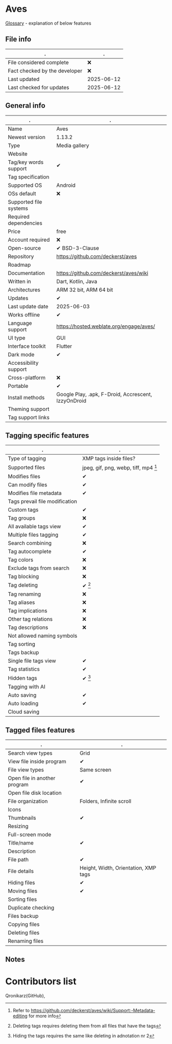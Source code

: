 # Aves
[Glossary](glossary.md) - explanation of below features

## File info
. | . |
---|---
File considered complete | ❌
Fact checked by the developer | ❌
Last updated | 2025-06-12
Last checked for updates | 2025-06-12

## General info
. | . |
---|---
Name | Aves
Newest version | 1.13.2
Type | Media gallery
Website | 
Tag/key words support | ✔
Tag specification | 
Supported OS | Android
OSs default | ❌
Supported file systems | 
Required dependencies | 
Price | free
Account required | ❌
Open-source | ✔ BSD-3-Clause
Repository | https://github.com/deckerst/aves
Roadmap | 
Documentation | https://github.com/deckerst/aves/wiki
Written in | Dart, Kotlin, Java
Architectures | ARM 32 bit, ARM 64 bit
Updates | ✔
Last update date | 2025-06-03
Works offline | ✔
Language support | https://hosted.weblate.org/engage/aves/
UI type | GUI
Interface toolkit | Flutter
Dark mode | ✔
Accessibility support | 
Cross-platform | ❌
Portable | ✔
Install methods | Google Play, .apk, F-Droid, Accrescent, IzzyOnDroid
Theming support | 
Tag support links | 

## Tagging specific features
. | . |
---|---
Type of tagging | XMP tags inside files?
Supported files | jpeg, gif, png, webp, tiff, mp4 [^1]
Modifies files | ✔
Can modify files | ✔
Modifies file metadata | ✔
Tags prevail file modification | 
Custom tags | ✔
Tag groups | ❌
All available tags view | ✔
Multiple files tagging | ✔
Search combining | ❌
Tag autocomplete | ✔
Tag colors | ❌
Exclude tags from search | ❌
Tag blocking | ❌
Tag deleting | ✔ [^2]
Tag renaming | ❌
Tag aliases | ❌
Tag implications | ❌
Other tag relations | ❌
Tag descriptions | ❌
Not allowed naming symbols | 
Tag sorting | 
Tags backup | 
Single file tags view | ✔
Tag statistics | ✔
Hidden tags | ✔ [^3]
Tagging with AI | 
Auto saving | ✔
Auto loading | ✔
Cloud saving | 

## Tagged files features
. | . |
---|---
Search view types | Grid
View file inside program | ✔
File view types | Same screen
Open file in another program | ✔
Open file disk location | 
File organization | Folders, Infinite scroll
Icons | 
Thumbnails | ✔
Resizing | 
Full-screen mode | 
Title/name | ✔
Description | 
File path | ✔
File details | Height, Width, Orientation, XMP tags
Hiding files | ✔
Moving files | ✔
Sorting files | 
Duplicate checking | 
Files backup | 
Copying files | 
Deleting files | 
Renaming files | 

## Notes


# Contributors list
Qronikarz(GitHub), 

[^1]: Refer to https://github.com/deckerst/aves/wiki/Support:-Metadata-editing for more info
[^2]: Deleting tags requires deleting them from all files that have the tags
[^3]: Hiding the tags requires the same like deleting in adnotation nr 2
